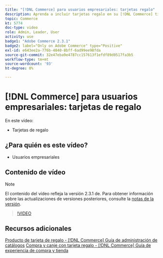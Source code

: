 ```yaml
---
title: "[!DNL Commerce] para usuarios empresariales: tarjetas regalo"
description: Aprenda a incluir tarjetas regalo en su [!DNL Commerce] tienda.
topic: Commerce
kt: 5774
doc-type: video
role: Admin, Leader, User
activity: use
badge1: "Adobe Commerce 2.3.1"
badge2: label="Only on Adobe Commerce" type="Positive"
exl-id: e643ee2a-776b-4840-8bff-6ad99ee98fda
source-git-commit: 32e47eba9e4787cc157613f1efdf89d0517fa3b5
workflow-type: tm+mt
source-wordcount: '93'
ht-degree: 0%

---
```


# [!DNL Commerce] para usuarios empresariales: tarjetas de regalo

En este vídeo:

- Tarjetas de regalo

## ¿Para quién es este vídeo?

- Usuarios empresariales

## Contenido de vídeo

>[!NOTE]
>
>El contenido del vídeo refleja la versión 2.3.1 de. Para obtener información sobre las actualizaciones de versiones posteriores, consulte la [notas de la versión](https://experienceleague.adobe.com/docs/commerce-operations/release/notes/overview.html).

>[!VIDEO](https://video.tv.adobe.com/v/35959?quality=12&learn=on)

## Recursos adicionales

[Producto de tarjeta de regalo - [!DNL Commerce] Guía de administración de catálogos](https://experienceleague.adobe.com/docs/commerce-admin/catalog/products/types/product-gift-card-create.html)
[Compra y canje con tarjeta regalo - [!DNL Commerce] Guía de experiencia de compra y tienda](https://experienceleague.adobe.com/docs/commerce-admin/stores-sales/point-of-purchase/gift-cards/product-gift-card-workflow.html)


